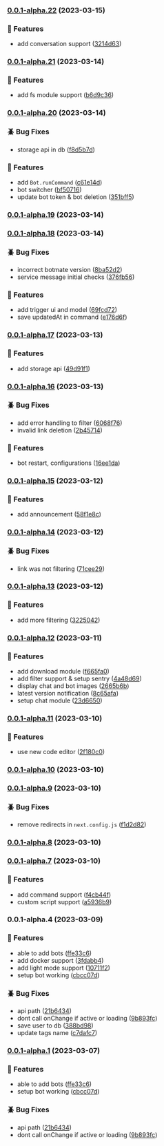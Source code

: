 

### [0.0.1-alpha.22](https://github.com/botmate/botmate-awesome/compare/0.0.1-alpha.21...0.0.1-alpha.22) (2023-03-15)


### 🚀 Features

* add conversation support ([3214d63](https://github.com/botmate/botmate-awesome/commit/3214d63a7a37ad20b7e93cbaeb96367ca5f6a4fe))

### [0.0.1-alpha.21](https://github.com/botmate/botmate-awesome/compare/0.0.1-alpha.20...0.0.1-alpha.21) (2023-03-14)


### 🚀 Features

* add fs module support ([b6d9c36](https://github.com/botmate/botmate-awesome/commit/b6d9c36f6753f020520dc365ff228841a31cb687))

### [0.0.1-alpha.20](https://github.com/botmate/botmate-awesome/compare/0.0.1-alpha.19...0.0.1-alpha.20) (2023-03-14)


### 🪲 Bug Fixes

* storage api in db ([f8d5b7d](https://github.com/botmate/botmate-awesome/commit/f8d5b7d58ef97b017d1fc1602f9145c196285ef5))


### 🚀 Features

* add `Bot.runCommand` ([c61e14d](https://github.com/botmate/botmate-awesome/commit/c61e14db37a2d2c3ebca611cbdf07733a93012d1))
* bot switcher ([bf50716](https://github.com/botmate/botmate-awesome/commit/bf50716b6701a45b5ce5b94c4825eb2e8bf48629))
* update bot token & bot deletion ([351bff5](https://github.com/botmate/botmate-awesome/commit/351bff5b9e2cd11bd5243c21cdae60a01b2e2017))

### [0.0.1-alpha.19](https://github.com/botmate/botmate-awesome/compare/0.0.1-alpha.18...0.0.1-alpha.19) (2023-03-14)

### [0.0.1-alpha.18](https://github.com/botmate/botmate-awesome/compare/0.0.1-alpha.17...0.0.1-alpha.18) (2023-03-14)


### 🪲 Bug Fixes

* incorrect botmate version ([8ba52d2](https://github.com/botmate/botmate-awesome/commit/8ba52d286e541e30317bc0f3243a1485ac56f8b5))
* service message initial checks ([376fb56](https://github.com/botmate/botmate-awesome/commit/376fb56163ea968f3f804a0ee254645e0d2890ee))


### 🚀 Features

* add trigger ui and model ([69fcd72](https://github.com/botmate/botmate-awesome/commit/69fcd7270b83208ffe0b396a7d761ffd863c0e0b))
* save updatedAt in command ([e176d6f](https://github.com/botmate/botmate-awesome/commit/e176d6ff7faee87cc0d9589364def38d10272b1d))

### [0.0.1-alpha.17](https://github.com/botmate/botmate-awesome/compare/0.0.1-alpha.16...0.0.1-alpha.17) (2023-03-13)


### 🚀 Features

* add storage api ([49d91f1](https://github.com/botmate/botmate-awesome/commit/49d91f14e35424b9bfde8d547aea40bf1428e07a))

### [0.0.1-alpha.16](https://github.com/botmate/botmate-awesome/compare/0.0.1-alpha.15...0.0.1-alpha.16) (2023-03-13)


### 🪲 Bug Fixes

* add error handling to filter ([6068f76](https://github.com/botmate/botmate-awesome/commit/6068f76a1f888c2a3633b315b97426fa4c3740c9))
* invalid link deletion ([2b45714](https://github.com/botmate/botmate-awesome/commit/2b457144af0ec45279d4c8724924c65a763d5951))


### 🚀 Features

* bot restart, configurations ([16ee1da](https://github.com/botmate/botmate-awesome/commit/16ee1da8ec99a2e775730e87b1ab75e003b78e46))

### [0.0.1-alpha.15](https://github.com/botmate/botmate-awesome/compare/0.0.1-alpha.14...0.0.1-alpha.15) (2023-03-12)


### 🚀 Features

* add announcement ([58f1e8c](https://github.com/botmate/botmate-awesome/commit/58f1e8cc732927c1f3b02c9be7be6356128c3da0))

### [0.0.1-alpha.14](https://github.com/botmate/botmate-awesome/compare/0.0.1-alpha.13...0.0.1-alpha.14) (2023-03-12)


### 🪲 Bug Fixes

* link was not filtering ([71cee29](https://github.com/botmate/botmate-awesome/commit/71cee29a2bae023bb7a44c807a1b4c228e457768))

### [0.0.1-alpha.13](https://github.com/botmate/botmate-awesome/compare/0.0.1-alpha.12...0.0.1-alpha.13) (2023-03-12)


### 🚀 Features

* add more filtering ([3225042](https://github.com/botmate/botmate-awesome/commit/3225042d1e46611440afbf6293982bd2df7a0ac6))

### [0.0.1-alpha.12](https://github.com/botmate/botmate-awesome/compare/0.0.1-alpha.11...0.0.1-alpha.12) (2023-03-11)


### 🚀 Features

* add download module ([f665fa0](https://github.com/botmate/botmate-awesome/commit/f665fa0c6bc2a4ef77536d89401441f3e0d1463a))
* add filter support & setup sentry ([4a48d69](https://github.com/botmate/botmate-awesome/commit/4a48d6940a29faea9efec5364c26ce40eff79b19))
* display chat and bot images ([2665b6b](https://github.com/botmate/botmate-awesome/commit/2665b6b2b60e1422d244ec50bc28784b3d3aa8dc))
* latest version notification ([8c65afa](https://github.com/botmate/botmate-awesome/commit/8c65afa8807231a221ecf54f701fdb5e286883fb))
* setup chat module ([23d6650](https://github.com/botmate/botmate-awesome/commit/23d6650c4e82c8077b35ab46781d477ddc47426b))

### [0.0.1-alpha.11](https://github.com/botmate/botmate-awesome/compare/0.0.1-alpha.10...0.0.1-alpha.11) (2023-03-10)


### 🚀 Features

* use new code editor ([2f180c0](https://github.com/botmate/botmate-awesome/commit/2f180c0d02df9b47e8d413e5f87ea5df5f407aa1))

### [0.0.1-alpha.10](https://github.com/botmate/botmate-awesome/compare/0.0.1-alpha.9...0.0.1-alpha.10) (2023-03-10)

### [0.0.1-alpha.9](https://github.com/botmate/botmate-awesome/compare/0.0.1-alpha.8...0.0.1-alpha.9) (2023-03-10)


### 🪲 Bug Fixes

* remove redirects in `next.config.js` ([f1d2d82](https://github.com/botmate/botmate-awesome/commit/f1d2d822b75c38073a7bbb226a4e7fe263e58d82))

### [0.0.1-alpha.8](https://github.com/botmate/botmate-awesome/compare/0.0.1-alpha.7...0.0.1-alpha.8) (2023-03-10)

### [0.0.1-alpha.7](https://github.com/botmate/botmate-awesome/compare/0.0.1-alpha.5...0.0.1-alpha.7) (2023-03-10)


### 🚀 Features

* add command support ([f4cb44f](https://github.com/botmate/botmate-awesome/commit/f4cb44f4f907109798bb286ae7948f738493a247))
* custom script support ([a5936b9](https://github.com/botmate/botmate-awesome/commit/a5936b99d5cf363b37c379a62cf51cf5b2cc5eab))

### 0.0.1-alpha.4 (2023-03-09)


### 🚀 Features

* able to add bots ([ffe33c6](https://github.com/botmate/botmate-awesome/commit/ffe33c6de836666332e0201f493028a0ad22f7a1))
* add docker support ([3fdabb4](https://github.com/botmate/botmate-awesome/commit/3fdabb44aa4965a4c179f694e42b81c84e83244d))
* add light mode support ([10711f2](https://github.com/botmate/botmate-awesome/commit/10711f2e6cedff14ee805a1a8a03749fb9809969))
* setup bot working ([cbcc07d](https://github.com/botmate/botmate-awesome/commit/cbcc07de83d392893c45b206aa203e4fd192e466))


### 🪲 Bug Fixes

* api path ([21b6434](https://github.com/botmate/botmate-awesome/commit/21b64340fa0ef6be20cfb39ead8a55534f1f5301))
* dont call onChange if active or loading ([9b893fc](https://github.com/botmate/botmate-awesome/commit/9b893fc3e191d52acc9630a9b52f509d7f8b96f9))
* save user to db ([388bd98](https://github.com/botmate/botmate-awesome/commit/388bd98a8371a6a324650e8380b13f6464dcb587))
* update tags name ([c7dafc7](https://github.com/botmate/botmate-awesome/commit/c7dafc705630f3e78fdbc540bbb97286dd1c69f2))

### [0.0.1-alpha.1](https://github.com/botmate/botmate-awesome/compare/0.0.1...0.0.1-alpha.1) (2023-03-07)


### 🚀 Features

* able to add bots ([ffe33c6](https://github.com/botmate/botmate-awesome/commit/ffe33c6de836666332e0201f493028a0ad22f7a1))
* setup bot working ([cbcc07d](https://github.com/botmate/botmate-awesome/commit/cbcc07de83d392893c45b206aa203e4fd192e466))


### 🪲 Bug Fixes

* api path ([21b6434](https://github.com/botmate/botmate-awesome/commit/21b64340fa0ef6be20cfb39ead8a55534f1f5301))
* dont call onChange if active or loading ([9b893fc](https://github.com/botmate/botmate-awesome/commit/9b893fc3e191d52acc9630a9b52f509d7f8b96f9))